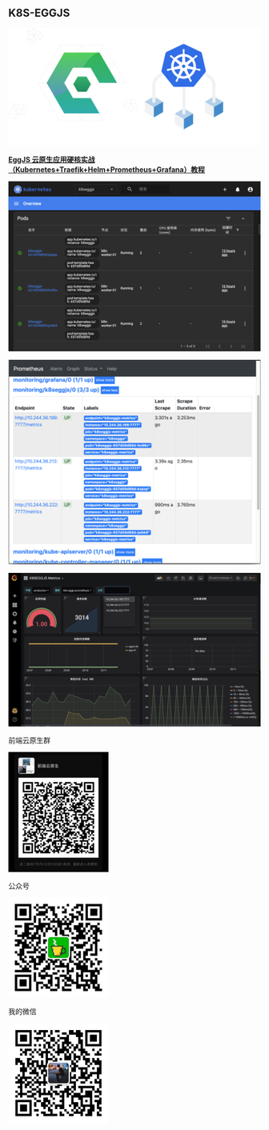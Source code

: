 ## K8S-EGGJS

<img src="app/public/images/banner.png" width="700px"/>

**[EggJS 云原生应用硬核实战（Kubernetes+Traefik+Helm+Prometheus+Grafana）教程](https://juejin.cn/post/6900790776909791240)**

![](app/public/images/k8s-1.png)

![](app/public/images/prome-1.png)

![](app/public/images/grafana-6.png)

前端云原生群

<img src="app/public/images/team-qrcode.jpeg" width="200px"/>

公众号

<img src="app/public/images/tea-qrcode.png" width="200px"/>

我的微信

<img src="app/public/images/me-qrcode.jpeg" width="200px"/>